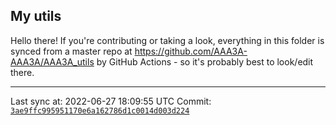 ## My utils

Hello there! If you're contributing or taking a look, everything in this folder
is synced from a master repo at https://github.com/AAA3A-AAA3A/AAA3A_utils by GitHub Actions -
so it's probably best to look/edit there.

---

Last sync at: 2022-06-27 18:09:55 UTC
Commit: [`3ae9ffc995951170e6a162786d1c0014d003d224`](https://github.com/AAA3A-AAA3A/AAA3A_utils/commit/3ae9ffc995951170e6a162786d1c0014d003d224)
